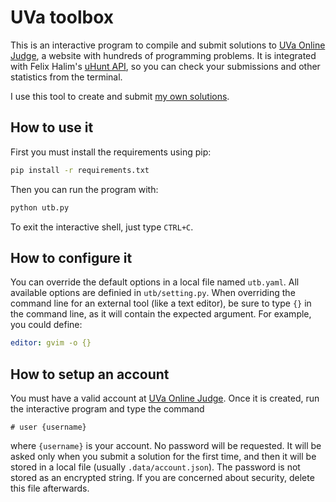 # UVa toolbox

This is an interactive program to compile and submit solutions to [UVa Online Judge](https://onlinejudge.org/), a website with
hundreds of programming problems. It is integrated with Felix Halim's [uHunt API](https://uhunt.onlinejudge.org/),
so you can check your submissions and other statistics from the terminal.

I use this tool to create and submit [my own solutions](https://github.com/danihelis/uva-solutions).


## How to use it

First you must install the requirements using pip:

```bash
pip install -r requirements.txt
```

Then you can run the program with:

```bash
python utb.py
```
To exit the interactive shell, just type `CTRL+C`.


## How to configure it

You can override the default options in a local file named `utb.yaml`. All available options are definied in
`utb/setting.py`. When overriding the command line for an external tool (like a text editor), be sure to type
`{}` in the command line, as it will contain the expected argument. For example, you could define:

```yaml
editor: gvim -o {}
```

## How to setup an account

You must have a valid account at  [UVa Online Judge](https://onlinejudge.org/). 
Once it is created, run the interactive program and type the command 

```
# user {username}
```

where `{username}` is your account. No password will be requested. It will be asked only when you submit a solution 
for the first time, and then it will be stored in a local file (usually `.data/account.json`). The password is not
stored as an encrypted string. If you are concerned about security, delete this file afterwards.
